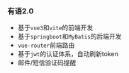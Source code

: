 ### 有语2.0
- 基于`vue3`和`vite`的前端开发
- 基于`springboot`和`MyBatis`的后端开发
- `vue-router`前端路由
- 基于`jwt`的认证体系，自动刷新token
- 邮件/短信验证码提醒
